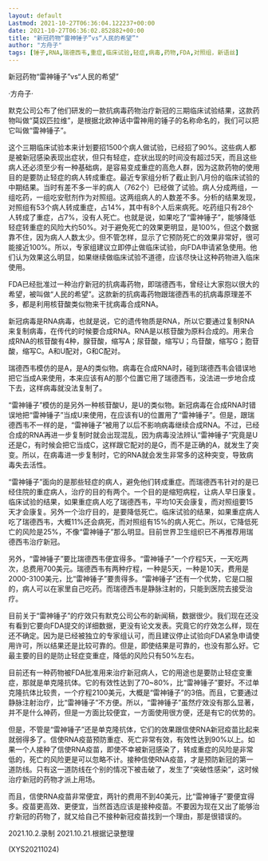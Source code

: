 ```yaml
---
layout: default
Lastmod: 2021-10-27T06:36:04.122237+00:00
date: 2021-10-27T06:36:02.852882+00:00
title: "新冠药物“雷神锤子”vs“人民的希望”"
author: "方舟子"
tags: [锤子,RNA,瑞德西韦,重症,临床试验,轻症,病毒,药物,FDA,对照组，新语丝]
---
```


新冠药物“雷神锤子”vs“人民的希望”

·方舟子·

默克公司公布了他们研发的一款抗病毒药物治疗新冠的三期临床试验结果，这款药物叫做“莫奴匹拉维”，是根据北欧神话中雷神用的锤子的名称命名的，我们可以把它叫做“雷神锤子”。

这个三期临床试验本来计划要招1500个病人做试验，已经招了90%。这些病人都是被新冠感染表现出症状，但只有轻症，症状出现的时间没有超过5天，而且这些病人还必须至少有一种基础病，是容易变成重症的高危人群，因为这款药物的使用目的是要防止轻症的病人转成重症。最近专家组分析了截止到八月份的临床试验的中期结果。当时有差不多一半的病人（762个）已经做了试验。病人分成两组，一组吃药，一组吃安慰剂作为对照组。这两组病人的人数差不多。分析的结果发现，对照组有53个病人转成重症，占14%，其中有8个人后来病死。吃药组只有28个人转成了重症，占7%，没有人死亡。也就是说，如果吃了“雷神锤子”，能够降低轻症转重症的风险大约50%。对于避免死亡的效果更明显，是100%，但这个数据靠不住，因为病人人数太少。但不管怎样，显示了它预防死亡的效果非常好，很可能接近100%。所以，专家组建议立即停止做临床试验，向FDA申请紧急使用。他们认为效果这么明显，如果继续做临床试验不道德，应该尽快让这种药物进入临床使用。

FDA已经批准过一种治疗新冠的抗病毒药物，即瑞德西韦，曾经让大家抱以很大的希望，被叫做“人民的希望”。这款新的抗病毒药物跟瑞德西韦的抗病毒原理差不多，都是利用核苷酸类似物来干扰病毒合成RNA。

新冠病毒是RNA病毒，也就是说，它的遗传物质是RNA，所以它要通过复制RNA来复制病毒，在传代的时候要合成RNA。RNA是以核苷酸为原料合成的。用来合成RNA的核苷酸有4种，腺苷酸，缩写A；尿苷酸，缩写U；鸟苷酸，缩写G；胞苷酸，缩写C。A和U配对，G和C配对。

瑞德西韦模仿的是A，是A的类似物。病毒在合成RNA时，碰到瑞德西韦会错误地把它当成A来使用，本来应该有A的那个位置它用了瑞德西韦，没法进一步地合成下去，这样病毒就没法复制了。

“雷神锤子”模仿的是另外一种核苷酸U，是U的类似物。新冠病毒在合成RNA时错误地把“雷神锤子”当成U来使用，在应该有U的位置用了“雷神锤子”。但是，跟瑞德西韦不一样的是，“雷神锤子”被用了以后不影响病毒继续合成RNA。不过，已经合成的RNA再进一步复制时就会出现混乱，因为病毒没法辨认“雷神锤子”究竟是U还是C，有时候会把它当成C，这样跟它配对的是G，而不是正确的A，就发生了突变。所以，在病毒进一步复制时，它的RNA就会发生非常多的这种突变，导致病毒失去活性。

“雷神锤子”面向的是那些轻症的病人，避免他们转成重症。而瑞德西韦针对的是已经住院的重症病人，治疗的目的有两个。一个目的是缩短病程，让病人早日康复。临床试验的结果，如果重症病人吃了瑞德西韦，平均10天会康复，而对照组要15天才会康复。另外一个治疗目的，是要降低死亡。临床试验的结果，如果重症病人吃了瑞德西韦，大概11%还会病死，而对照组有15%的病人死亡。所以，它降低死亡的风险是25%，不像“雷神锤子”那么明显。目前世界卫生组织已不再推荐用瑞德西韦治疗新冠。

另外，“雷神锤子”要比瑞德西韦便宜得多。“雷神锤子”一个疗程5天，一天吃两次，总费用700美元。瑞德西韦有两种疗程，一种是5天，一种是10天，费用是2000-3100美元，比“雷神锤子”要贵得多。“雷神锤子”还有一个优势，它是口服的，病人可以在家里自己吃药。而瑞德西韦是静脉注射的，只能到医院去接受治疗。

目前关于“雷神锤子”的疗效只有默克公司公布的新闻稿，数据很少。我们现在还没有看到它要向FDA提交的详细数据，更没有论文发表。究竟它的疗效怎么样，现在还不确定。因为是已经被独立的专家组认可，而且建议停止试验向FDA紧急申请使用许可，所以结果还是比较可靠的。但是，即使结果是可靠的，也没有那么好。它最主要的目的是防止轻症变重症，降低的风险只有50%左右。

目前还有一种药物被FDA批准用来治疗新冠病人，它的用途也是要防止轻症变重症，那就是单克隆抗体。它的有效性达到了70~80%，比“雷神锤子”要好。不过单克隆抗体比较贵，一个疗程2100美元，大概是“雷神锤子”的3倍。而且，它要通过静脉注射治疗，比“雷神锤子”不方便。所以，“雷神锤子”虽然疗效没有那么显著，并不是什么神药，但是一方面比较便宜，一方面使用很方便，还是有它的优势的。

但是，不管是“雷神锤子”还是单克隆抗体，它们的效果跟信使RNA新冠疫苗比起来就弱得多了。信使RNA疫苗预防重症、死亡非常有效，有效性达到90%以上。如果一个人接种了信使RNA疫苗，即使不幸被新冠感染了，转成重症的风险是非常低的，死亡的风险更是可以忽略不计。接种信使RNA疫苗，才是预防新冠的第一道防线。只有这一道防线在个别的情况下被击破了，发生了“突破性感染”，这时候治疗新冠的药物才派上用场。

而且，信使RNA疫苗非常便宜，两针的费用不到40美元，比“雷神锤子”要便宜得多。疫苗更高效、更便宜，当然首选应该是接种疫苗。不要因为现在又出了能够治疗新冠的药物了，就又给自己不接种新冠疫苗找到一个理由，那是很错误的。

2021.10.2.录制    2021.10.21.根据记录整理

(XYS20211024)

